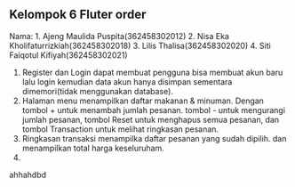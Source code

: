 ## Kelompok 6 Fluter order
Nama: 1. Ajeng Maulida Puspita(362458302012)
      2. Nisa Eka Kholifaturrizkiah(362458302018)
      3. Lilis Thalisa(362458302020)
      4. Siti Faiqotul Kifiyah(362458302021)

1. Register dan Login dapat membuat pengguna bisa membuat akun baru lalu login kemudian data akun hanya disimpan sementara dimemori(tidak menggunakan database).
2. Halaman menu menampilkan daftar makanan & minuman.
   Dengan tombol + untuk menambah jumlah pesanan. tombol - untuk mengurangi jumlah pesanan, tombol Reset untuk menghapus semua pesanan, dan tombol Transaction untuk melihat ringkasan         pesanan.
3. Ringkasan transaksi menampilka daftar pesanan yang sudah dipilih. dan menampilkan total harga keseluruham.
4. 


 ahhahdbd
